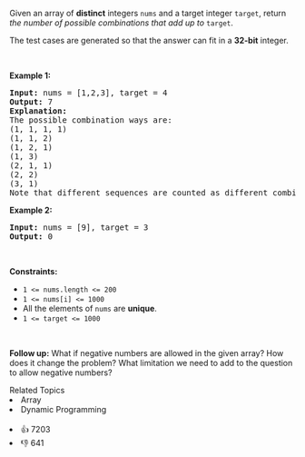 <p>Given an array of <strong>distinct</strong> integers <code>nums</code> and a target integer <code>target</code>, return <em>the number of possible combinations that add up to</em>&nbsp;<code>target</code>.</p>

<p>The test cases are generated so that the answer can fit in a <strong>32-bit</strong> integer.</p>

<p>&nbsp;</p> 
<p><strong class="example">Example 1:</strong></p>

<pre>
<strong>Input:</strong> nums = [1,2,3], target = 4
<strong>Output:</strong> 7
<strong>Explanation:</strong>
The possible combination ways are:
(1, 1, 1, 1)
(1, 1, 2)
(1, 2, 1)
(1, 3)
(2, 1, 1)
(2, 2)
(3, 1)
Note that different sequences are counted as different combinations.
</pre>

<p><strong class="example">Example 2:</strong></p>

<pre>
<strong>Input:</strong> nums = [9], target = 3
<strong>Output:</strong> 0
</pre>

<p>&nbsp;</p> 
<p><strong>Constraints:</strong></p>

<ul> 
 <li><code>1 &lt;= nums.length &lt;= 200</code></li> 
 <li><code>1 &lt;= nums[i] &lt;= 1000</code></li> 
 <li>All the elements of <code>nums</code> are <strong>unique</strong>.</li> 
 <li><code>1 &lt;= target &lt;= 1000</code></li> 
</ul>

<p>&nbsp;</p> 
<p><strong>Follow up:</strong> What if negative numbers are allowed in the given array? How does it change the problem? What limitation we need to add to the question to allow negative numbers?</p>

<div><div>Related Topics</div><div><li>Array</li><li>Dynamic Programming</li></div></div><br><div><li>👍 7203</li><li>👎 641</li></div>